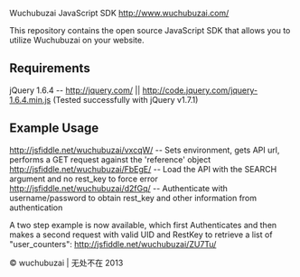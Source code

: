 Wuchubuzai JavaScript SDK
http://www.wuchubuzai.com/

This repository contains the open source JavaScript SDK that allows you to utilize Wuchubuzai on your website.

Requirements
------------
jQuery 1.6.4 -- http://jquery.com/ || http://code.jquery.com/jquery-1.6.4.min.js
(Tested successfully with jQuery v1.7.1)

Example Usage
-------------

http://jsfiddle.net/wuchubuzai/vxcqW/   -- Sets environment, gets API url, performs a GET request against the 'reference' object
http://jsfiddle.net/wuchubuzai/FbEgE/ -- Load the API with the SEARCH argument and no rest_key to force error
http://jsfiddle.net/wuchubuzai/d2fGq/   -- Authenticate with username/password to obtain rest_key and other information from authentication

A two step example is now available, which first Authenticates and then makes a second request with valid UID and RestKey to retrieve a list of "user_counters":
http://jsfiddle.net/wuchubuzai/ZU7Tu/

© wuchubuzai | 无处不在 2013
